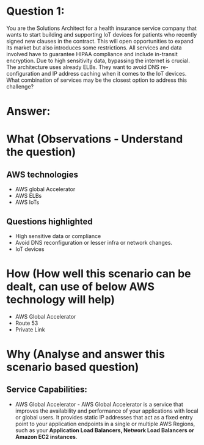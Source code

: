 
Question 1:
==========
You are the Solutions Architect for a health insurance service company that wants to start building and supporting IoT devices for patients who recently signed new clauses in the contract. This will open opportunities to expand its market but also introduces some restrictions. All services and data involved have to guarantee HIPAA compliance and include in-transit encryption. Due to high sensitivity data, bypassing the internet is crucial. The architecture uses already ELBs. They want to avoid DNS re-configuration and IP address caching when it comes to the IoT devices. What combination of services may be the closest option to address this challenge?

Answer:
=======

What (Observations - Understand the question)
============================================
AWS technologies 
-----------------
* AWS global Accelerator
* AWS ELBs
* AWS IoTs

Questions highlighted
----------------------
* High sensitive data or compliance
* Avoid DNS reconfiguration or lesser infra or network changes.
* IoT devices


How (How well this scenario can be dealt, can use of below AWS technology will help)
===================================================================================
* AWS Global Accelerator
* Route 53
* Private Link

Why (Analyse and answer this scenario based question)
=====================================================
Service Capabilities:
---------------------
* AWS Global Accelerator - AWS Global Accelerator is a service that improves the availability and performance of your applications with local or global users. It provides static IP addresses that act as a fixed entry point to your application endpoints in a single or multiple AWS Regions, such as your **Application Load Balancers, Network Load Balancers or Amazon EC2 instances**.

